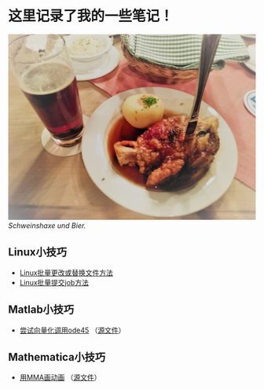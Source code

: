 # 这里记录了我的一些笔记！

![lecker](./figs/lecker_small.jpg)
*Schweinshaxe und Bier.*

## Linux小技巧
- [Linux批量更改或替换文件方法](./linux/Linux批量更改或替换文件方法.md)
- [Linux批量提交job方法](./linux/一次性提交多个job的方法.md)

## Matlab小技巧
- [尝试向量化调用ode45](matlab\向量化调用ode45\try_vectrorized_ode45.html) （[源文件](matlab\向量化调用ode45\try_vectrorized_ode45.mlx)）

## Mathematica小技巧
- [用MMA画动画](MMA\用MMA画动画\用MMA画动画.pdf) （[源文件](MMA\用MMA画动画\PlotMovieWithMMA.nb)）